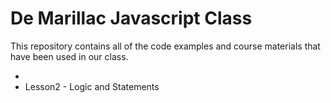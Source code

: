 De Marillac Javascript Class
============================

This repository contains all of the code examples and course materials that have been used in our class.

* [lesson01]: https://github.com/foobarfighter/demarillac-javascript/tree/master/lesson01  "Lesson 1 - Hello World"
* Lesson2 - Logic and Statements


